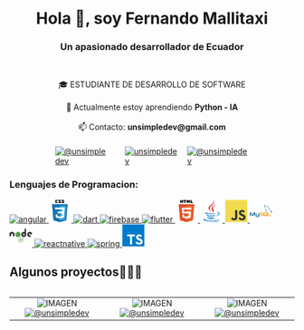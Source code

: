 <h1 align="center">Hola 👋, soy Fernando Mallitaxi</h1>
<h3 align="center">Un apasionado desarrollador de Ecuador</h3><br>

<p align="center">
  🎓 ESTUDIANTE DE DESARROLLO DE SOFTWARE<br><br>
  🌱 Actualmente estoy aprendiendo <strong>Python - IA</strong><br><br>
  📫 Contacto: <strong>unsimpledev@gmail.com</strong><br>

<div class="contact-icons" style="display: flex; justify-content: center; align-items: center; gap: 10px; margin: 20px 0;">
  <a href="https://github.com/Ferchosos-Programmers" target="blank">
    <img src="https://img.shields.io/badge/GitHub-100000?style=for-the-badge&logo=github&logoColor=white" alt="@unsimpledev" style="margin-right: 80%; margin-left: 2%;" />
  </a>
  <a href="https://www.linkedin.com/in/fernando-mallitaxi-510868304/" target="blank">
    <img src="https://img.shields.io/badge/LinkedIn-0077B5?style=for-the-badge&logo=linkedin&logoColor=white" alt="unsimpledev" style="margin-right: 2%; margin-left: 2%;" />
  </a>
  <a href="mailto:fernandomallitaxi0@gmail.com" target="blank">
    <img src="https://img.shields.io/badge/Gmail-D14836?style=for-the-badge&logo=gmail&logoColor=white" alt="@unsimpledev" style="margin-right: 2%; margin-left: 2%;" />
  </a>
</div>

</p>

<h3 align="left">Lenguajes de Programacion:</h3>
<p class="skills" align="left"> 
  <a href="https://angular.io" target="_blank" rel="noreferrer">
    <img src="https://angular.io/assets/images/logos/angular/angular.svg" alt="angular" width="40" height="40"/> 
  </a>
  <a href="https://www.w3schools.com/css/" target="_blank" rel="noreferrer">
    <img src="https://raw.githubusercontent.com/devicons/devicon/master/icons/css3/css3-original-wordmark.svg" alt="css3" width="40" height="40"/> 
  </a> 
  <a href="https://dart.dev" target="_blank" rel="noreferrer">
    <img src="https://www.vectorlogo.zone/logos/dartlang/dartlang-icon.svg" alt="dart" width="40" height="40"/> 
  </a> 
  <a href="https://firebase.google.com/" target="_blank" rel="noreferrer">
    <img src="https://www.vectorlogo.zone/logos/firebase/firebase-icon.svg" alt="firebase" width="40" height="40"/> 
  </a> 
  <a href="https://flutter.dev" target="_blank" rel="noreferrer">
    <img src="https://www.vectorlogo.zone/logos/flutterio/flutterio-icon.svg" alt="flutter" width="40" height="40"/> 
  </a> 
  <a href="https://www.w3.org/html/" target="_blank" rel="noreferrer">
    <img src="https://raw.githubusercontent.com/devicons/devicon/master/icons/html5/html5-original-wordmark.svg" alt="html5" width="40" height="40"/> 
  </a> 
  <a href="https://www.java.com" target="_blank" rel="noreferrer">
    <img src="https://raw.githubusercontent.com/devicons/devicon/master/icons/java/java-original.svg" alt="java" width="40" height="40"/> 
  </a> 
  <a href="https://developer.mozilla.org/en-US/docs/Web/JavaScript" target="_blank" rel="noreferrer">
    <img src="https://raw.githubusercontent.com/devicons/devicon/master/icons/javascript/javascript-original.svg" alt="javascript" width="40" height="40"/> 
  </a> 
  <a href="https://www.mysql.com/" target="_blank" rel="noreferrer">
    <img src="https://raw.githubusercontent.com/devicons/devicon/master/icons/mysql/mysql-original-wordmark.svg" alt="mysql" width="40" height="40"/> 
  </a> 
  <a href="https://nodejs.org" target="_blank" rel="noreferrer">
    <img src="https://raw.githubusercontent.com/devicons/devicon/master/icons/nodejs/nodejs-original-wordmark.svg" alt="nodejs" width="40" height="40"/> 
  </a> 
  <a href="https://reactnative.dev/" target="_blank" rel="noreferrer">
    <img src="https://reactnative.dev/img/header_logo.svg" alt="reactnative" width="40" height="40"/> 
  </a> 
  <a href="https://spring.io/" target="_blank" rel="noreferrer">
    <img src="https://www.vectorlogo.zone/logos/springio/springio-icon.svg" alt="spring" width="40" height="40"/> 
  </a> 
  <a href="https://www.typescriptlang.org/" target="_blank" rel="noreferrer">
    <img src="https://raw.githubusercontent.com/devicons/devicon/master/icons/typescript/typescript-original.svg" alt="typescript" width="40" height="40"/> 
  </a> 
</p>

<div id="proyectos">
<h2>Algunos proyectos👨🏻‍💻</h2>


<table align="left" >
<tr border="none">
  <td width="25%" align="center">
        <img width="100%" src="https://th.bing.com/th/id/OIG2.gWOBI5g3Hfp4kFpvYMpn?pid=ImgGn" alt="IMAGEN" />
        <a href="https://github.com/Ferchosos-Programmers/CINEFLIX_APP" target="blank">
          <img src="https://img.shields.io/badge/GitHub-100000?style=for-the-badge&logo=github&logoColor=white" alt="@unsimpledev" />
        </a>
      </td>
  <td width="25%" align="center">        
    <img width="100%" src="https://th.bing.com/th/id/OIG3.Lj2EPQ8qpmYmsjzQPIt3?w=1024&h=1024&rs=1&pid=ImgDetMain" alt="IMAGEN" />
        <a href="https://github.com/Ferchosos-Programmers/Tienda-Online" target="blank">
          <img src="https://img.shields.io/badge/GitHub-100000?style=for-the-badge&logo=github&logoColor=white" alt="@unsimpledev" />
        </a>
      </td>
      <td width="25%" align="center">
        <img width="100%" src="https://th.bing.com/th/id/OIG4.dUnWhgWriqM_VziM89tU?w=1024&h=1024&rs=1&pid=ImgDetMain" alt="IMAGEN" />
        <a href="https://github.com/Ferchosos-Programmers/Biblioteca-Completa" target="blank">
          <img src="https://img.shields.io/badge/GitHub-100000?style=for-the-badge&logo=github&logoColor=white" alt="@unsimpledev" />
        </a>
      </td>
    </tr>
  </table>
</div>
